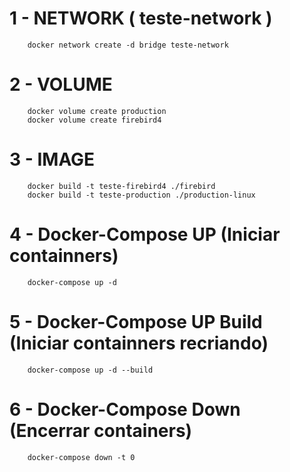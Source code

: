 # 1 - NETWORK ( teste-network )

		docker network create -d bridge teste-network

# 2 - VOLUME
	
		docker volume create production
		docker volume create firebird4
		
		
# 3 - IMAGE

		docker build -t teste-firebird4 ./firebird
		docker build -t teste-production ./production-linux

# 4 - Docker-Compose UP (Iniciar containners)

		docker-compose up -d	

# 5 - Docker-Compose UP Build (Iniciar containners recriando)

		docker-compose up -d --build 

# 6 - Docker-Compose Down (Encerrar containers)

		docker-compose down -t 0
